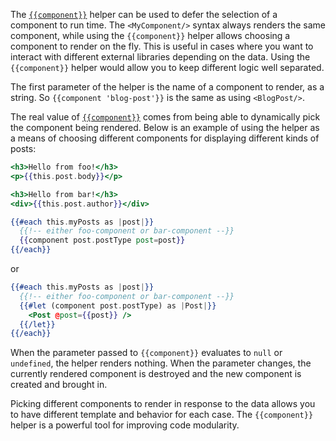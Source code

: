 The
[`{{component}}`](https://www.emberjs.com/api/ember/release/classes/Ember.Templates.helpers/methods/component?anchor=component)
helper can be used to defer the selection of a component to run time. The
`<MyComponent/>` syntax always renders the same component, while using the
`{{component}}` helper allows choosing a component to render on the fly. This is
useful in cases where you want to interact with different external libraries
depending on the data. Using the `{{component}}` helper would allow you to keep
different logic well separated.

The first parameter of the helper is the name of a component to render, as a
string. So `{{component 'blog-post'}}` is the same as using `<BlogPost/>`.

The real value of
[`{{component}}`](https://www.emberjs.com/api/ember/release/classes/Ember.Templates.helpers/methods/component?anchor=component)
comes from being able to dynamically pick the component being rendered. Below is
an example of using the helper as a means of choosing different components for
displaying different kinds of posts:

```handlebars {data-filename=app/templates/components/foo-component.hbs}
<h3>Hello from foo!</h3>
<p>{{this.post.body}}</p>
```

```handlebars {data-filename=app/templates/components/bar-component.hbs}
<h3>Hello from bar!</h3>
<div>{{this.post.author}}</div>
```

```handlebars {data-filename=app/templates/index.hbs}
{{#each this.myPosts as |post|}}
  {{!-- either foo-component or bar-component --}}
  {{component post.postType post=post}}
{{/each}}
```

or

```handlebars {data-filename=app/templates/index.hbs}
{{#each this.myPosts as |post|}}
  {{!-- either foo-component or bar-component --}}
  {{#let (component post.postType) as |Post|}}
    <Post @post={{post}} />
  {{/let}}
{{/each}}
```

When the parameter passed to `{{component}}` evaluates to `null` or `undefined`,
the helper renders nothing. When the parameter changes, the currently rendered
component is destroyed and the new component is created and brought in.

Picking different components to render in response to the data allows you to
have different template and behavior for each case. The `{{component}}` helper
is a powerful tool for improving code modularity.
